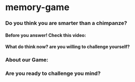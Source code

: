 # memory-game

### Do you think you are smarter than a chimpanze?
#### Before you answer! Check this video:

#### What do think now? are you willing to challenge yourself?

### About our Game:

### Are you ready to challenge you mind?
##
